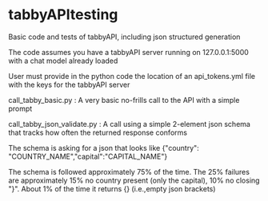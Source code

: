 # tabbyAPItesting
Basic code and tests of tabbyAPI, including json structured generation

The code assumes you have a tabbyAPI server running on 127.0.0.1:5000 with a chat model already loaded

User must provide in the python code the location of an api_tokens.yml file with the keys for the tabbyAPI server

call_tabby_basic.py : A very basic no-frills call to the API with a simple prompt

call_tabby_json_validate.py : A call using a simple 2-element json schema that tracks how often the returned response conforms

The schema is asking for a json that looks like {"country": "COUNTRY_NAME","capital":"CAPITAL_NAME"}

The schema is followed approximately 75% of the time.
The 25% failures are approximately 15% no country present (only the capital), 10% no closing "}".  About 1% of the time it returns {} (i.e.,empty json brackets)
